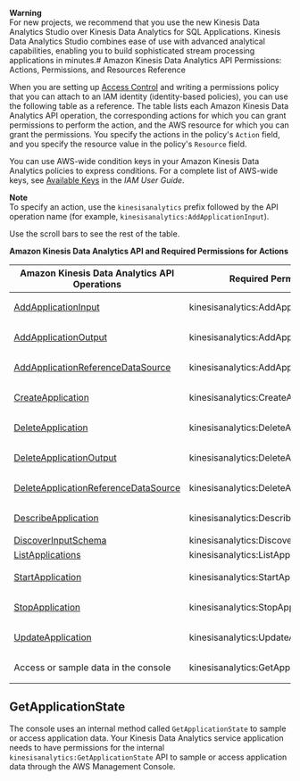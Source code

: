 

**Warning**  
For new projects, we recommend that you use the new Kinesis Data Analytics Studio over Kinesis Data Analytics for SQL Applications\. Kinesis Data Analytics Studio combines ease of use with advanced analytical capabilities, enabling you to build sophisticated stream processing applications in minutes\.# Amazon Kinesis Data Analytics API Permissions: Actions, Permissions, and Resources Reference<a name="api-permissions-reference"></a>

When you are setting up [Access Control](authentication-and-access-control.md#access-control) and writing a permissions policy that you can attach to an IAM identity \(identity\-based policies\), you can use the following table as a reference\. The table lists each Amazon Kinesis Data Analytics API operation, the corresponding actions for which you can grant permissions to perform the action, and the AWS resource for which you can grant the permissions\. You specify the actions in the policy's `Action` field, and you specify the resource value in the policy's `Resource` field\. 

You can use AWS\-wide condition keys in your Amazon Kinesis Data Analytics policies to express conditions\. For a complete list of AWS\-wide keys, see [Available Keys](https://docs.aws.amazon.com/IAM/latest/UserGuide/reference_policies_elements.html#AvailableKeys) in the *IAM User Guide*\. 

**Note**  
To specify an action, use the `kinesisanalytics` prefix followed by the API operation name \(for example, `kinesisanalytics:AddApplicationInput`\)\.

Use the scroll bars to see the rest of the table\.




**Amazon Kinesis Data Analytics API and Required Permissions for Actions**  

| Amazon Kinesis Data Analytics API Operations | Required Permissions \(API Actions\) | Resources | 
| --- | --- | --- | 
|  [AddApplicationInput](API_AddApplicationInput.md)   |  kinesisanalytics:AddApplicationInput  |  `arn:aws:kinesisanalytics: region:accountId:application/application-name`  | 
|  [AddApplicationOutput](API_AddApplicationOutput.md)   |  kinesisanalytics:AddApplicationOutput  |  `arn:aws:kinesisanalytics: region:accountId:application/application-name`  | 
|  [AddApplicationReferenceDataSource](API_AddApplicationReferenceDataSource.md)   |  kinesisanalytics:AddApplicationReferenceDataSource  |  `arn:aws:kinesisanalytics: region:accountId:application/application-name`  | 
|  [CreateApplication](API_CreateApplication.md)   |  kinesisanalytics:CreateApplication  |  `arn:aws:kinesisanalytics: region:accountId:application/application-name`  | 
|  [DeleteApplication](API_DeleteApplication.md)   |  kinesisanalytics:DeleteApplication  |  `arn:aws:kinesisanalytics: region:accountId:application/application-name`  | 
|  [DeleteApplicationOutput](API_DeleteApplicationOutput.md)   |  kinesisanalytics:DeleteApplicationOutput  |  `arn:aws:kinesisanalytics: region:accountId:application/application-name`  | 
|  [DeleteApplicationReferenceDataSource](API_DeleteApplicationReferenceDataSource.md)   |  kinesisanalytics:DeleteApplicationReferenceDataSource  |  `arn:aws:kinesisanalytics: region:accountId:application/application-name`  | 
|  [DescribeApplication](API_DescribeApplication.md)   |  kinesisanalytics:DescribeApplication  |  `arn:aws:kinesisanalytics: region:accountId:application/application-name`  | 
|  [DiscoverInputSchema](API_DiscoverInputSchema.md)   |  kinesisanalytics:DiscoverInputSchema  |  \*  | 
|  [ListApplications](API_ListApplications.md)   |  kinesisanalytics:ListApplications  |  \*  | 
|  [StartApplication](API_StartApplication.md)   |  kinesisanalytics:StartApplication  |  `arn:aws:kinesisanalytics: region:accountId:application/application-name`  | 
|  [StopApplication](API_StopApplication.md)   |  kinesisanalytics:StopApplication  |  `arn:aws:kinesisanalytics: region:accountId:application/application-name`  | 
|  [UpdateApplication](API_UpdateApplication.md)   |  kinesisanalytics:UpdateApplication  |  `arn:aws:kinesisanalytics: region:accountId:application/application-name`  | 
|  Access or sample data in the console   |  kinesisanalytics:GetApplicationState  |  `arn:aws:kinesisanalytics: region:accountId:application/application-name`  | 





## GetApplicationState<a name="api-permissions-reference-gas"></a>

The console uses an internal method called `GetApplicationState` to sample or access application data\. Your Kinesis Data Analytics service application needs to have permissions for the internal `kinesisanalytics:GetApplicationState` API to sample or access application data through the AWS Management Console\.